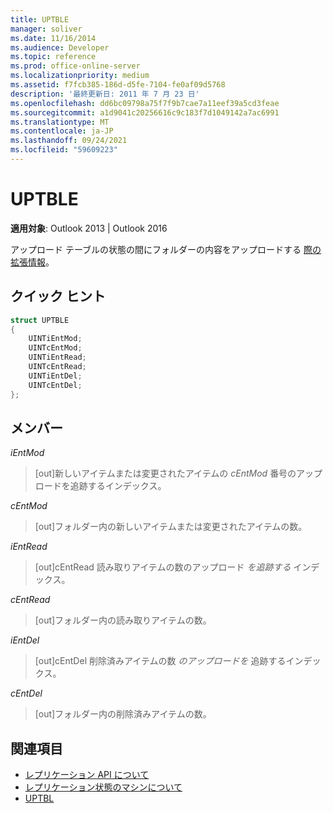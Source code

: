 ```yaml
---
title: UPTBLE
manager: soliver
ms.date: 11/16/2014
ms.audience: Developer
ms.topic: reference
ms.prod: office-online-server
ms.localizationpriority: medium
ms.assetid: f7fcb385-186d-d5fe-7104-fe0af09d5768
description: '最終更新日: 2011 年 7 月 23 日'
ms.openlocfilehash: dd6bc09798a75f7f9b7cae7a11eef39a5cd3feae
ms.sourcegitcommit: a1d9041c20256616c9c183f7d1049142a7ac6991
ms.translationtype: MT
ms.contentlocale: ja-JP
ms.lasthandoff: 09/24/2021
ms.locfileid: "59609223"
---
```

# <a name="uptble"></a>UPTBLE

**適用対象**: Outlook 2013 | Outlook 2016 
  
アップロード テーブルの状態の間にフォルダーの内容をアップロードする [際の拡張情報](upload-table-state.md)。
  
## <a name="quick-info"></a>クイック ヒント

```cpp
struct UPTBLE 
{ 
    UINTiEntMod; 
    UINTcEntMod; 
    UINTiEntRead; 
    UINTcEntRead; 
    UINTiEntDel; 
    UINTcEntDel; 
};
```

## <a name="members"></a>メンバー

 _iEntMod_
  
>  [out]新しいアイテムまたは変更されたアイテムの  _cEntMod_ 番号のアップロードを追跡するインデックス。 
    
 _cEntMod_
  
>  [out]フォルダー内の新しいアイテムまたは変更されたアイテムの数。 
    
 _iEntRead_
  
>  [out]cEntRead 読み取りアイテムの数のアップロード  _を追跡する_ インデックス。 
    
 _cEntRead_
  
>  [out]フォルダー内の読み取りアイテムの数。 
    
 _iEntDel_
  
>  [out]cEntDel 削除済みアイテムの数  _のアップロードを_ 追跡するインデックス。 
    
 _cEntDel_
  
>  [out]フォルダー内の削除済みアイテムの数。 
    
## <a name="see-also"></a>関連項目

- [レプリケーション API について](about-the-replication-api.md) 
- [レプリケーション状態のマシンについて](about-the-replication-state-machine.md)
- [UPTBL](uptbl.md)

